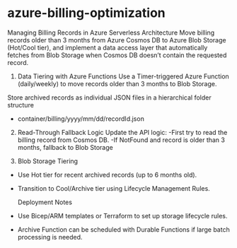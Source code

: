 # azure-billing-optimization
Managing Billing Records in Azure Serverless Architecture
Move billing records older than 3 months from Azure Cosmos DB to Azure Blob Storage (Hot/Cool tier), and implement a data access layer that automatically fetches from Blob Storage when Cosmos DB doesn’t contain the requested record.

1. Data Tiering with Azure Functions
Use a Timer-triggered Azure Function (daily/weekly) to move records older than 3 months to Blob Storage.

Store archived records as individual JSON files in a hierarchical folder structure
 - container/billing/yyyy/mm/dd/recordId.json
   
2. Read-Through Fallback Logic
Update the API logic:
-First try to read the billing record from Cosmos DB.
-If NotFound and record is older than 3 months, fallback to Blob Storage

3. Blob Storage Tiering
- Use Hot tier for recent archived records (up to 6 months old).
- Transition to Cool/Archive tier using Lifecycle Management Rules.

  Deployment Notes
- Use Bicep/ARM templates or Terraform to set up storage lifecycle rules.
- Archive Function can be scheduled with Durable Functions if large batch processing is needed.
